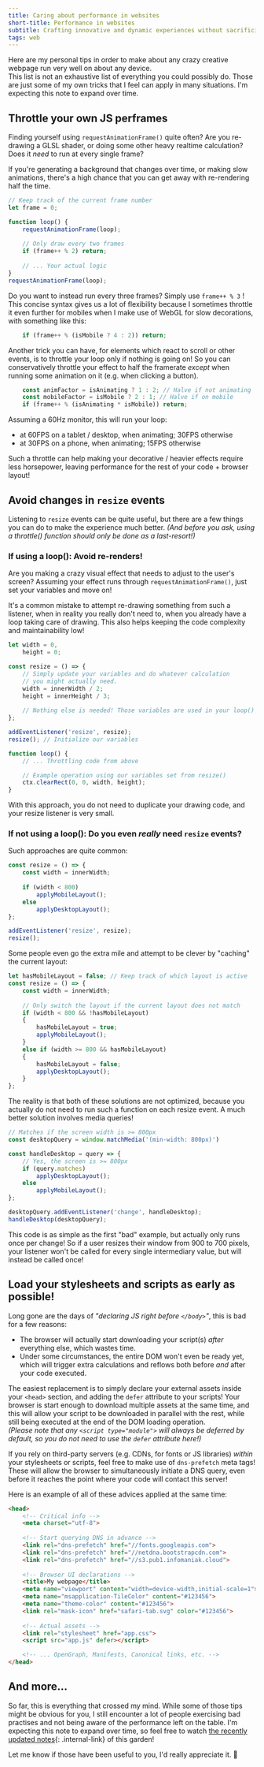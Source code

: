```yaml
---
title: Caring about performance in websites
short-title: Performance in websites
subtitle: Crafting innovative and dynamic experiences without sacrificing usability
tags: web
---
```


Here are my personal tips in order to make about any crazy creative webpage run very well on about any device.  
This list is not an exhaustive list of everything you could possibly do. Those are just some of my own tricks that I feel can apply in many situations. I'm expecting this note to expand over time.

## Throttle your own JS perframes

Finding yourself using `requestAnimationFrame()` quite often? Are you re-drawing a GLSL shader, or doing some other heavy realtime calculation?  
Does it *need* to run at every single frame?

If you're generating a background that changes over time, or making slow animations, there's a high chance that you can get away with re-rendering half the time.

```js
// Keep track of the current frame number
let frame = 0;

function loop() {
	requestAnimationFrame(loop);
	
	// Only draw every two frames
	if (frame++ % 2) return;
	
	// ... Your actual logic
}
requestAnimationFrame(loop);
```

Do you want to instead run every three frames? Simply use `frame++ % 3` !  
This concise syntax gives us a lot of flexibility because I sometimes throttle it even further for mobiles when I make use of WebGL for slow decorations, with something like this:

```js
	if (frame++ % (isMobile ? 4 : 2)) return;
```

Another trick you can have, for elements which react to scroll or other events, is to throttle your loop only if nothing is going on! So you can conservatively throttle your effect to half the framerate *except* when running some animation on it (e.g. when clicking a button).

```js
	const animFactor = isAnimating ? 1 : 2; // Halve if not animating
	const mobileFactor = isMobile ? 2 : 1; // Halve if on mobile
	if (frame++ % (isAnimating * isMobile)) return;
```

Assuming a 60Hz monitor, this will run your loop:
* at 60FPS on a tablet / desktop, when animating; 30FPS otherwise
* at 30FPS on a phone, when animating; 15FPS otherwise

Such a throttle can help making your decorative / heavier effects require less horsepower, leaving performance for the rest of your code + browser layout!

## Avoid changes in `resize` events

Listening to `resize` events can be quite useful, but there are a few things you can do to make the experience much better. *(And before you ask, using a throttle() function should only be done as a last-resort!)*

### If using a loop(): Avoid re-renders!

Are you making a crazy visual effect that needs to adjust to the user's screen? Assuming your effect runs through `requestAnimationFrame()`, just set your variables and move on!

It's a common mistake to attempt re-drawing something from such a listener, when in reality you really don't need to, when you already have a loop taking care of drawing. This also helps keeping the code complexity and maintainability low!

```js
let width = 0,
	height = 0;

const resize = () => {
	// Simply update your variables and do whatever calculation
	// you might actually need.
	width = innerWidth / 2;
	height = innerHeight / 3;
	
	// Nothing else is needed! Those variables are used in your loop()
};

addEventListener('resize', resize);
resize(); // Initialize our variables

function loop() {
	// ... Throttling code from above

	// Example operation using our variables set from resize()
	ctx.clearRect(0, 0, width, height);
}
```

With this approach, you do not need to duplicate your drawing code, and your resize listener is very small.

### If not using a loop(): Do you even *really* need `resize` events?

Such approaches are quite common:

```js
const resize = () => {
	const width = innerWidth;
	
	if (width < 800)
		applyMobileLayout();
	else
		applyDesktopLayout();
};

addEventListener('resize', resize);
resize();
```

Some people even go the extra mile and attempt to be clever by "caching" the current layout:

```js
let hasMobileLayout = false; // Keep track of which layout is active
const resize = () => {
	const width = innerWidth;
	
	// Only switch the layout if the current layout does not match
	if (width < 800 && !hasMobileLayout)
	{
		hasMobileLayout = true;
		applyMobileLayout();
	}
	else if (width >= 800 && hasMobileLayout)
	{
		hasMobileLayout = false;
		applyDesktopLayout();
	}
};
```

The reality is that both of these solutions are not optimized, because you actually do not need to run such a function on each resize event. A much better solution involves media queries!

```js
// Matches if the screen width is >= 800px
const desktopQuery = window.matchMedia('(min-width: 800px)')

const handleDesktop = query => {
	// Yes, the screen is >= 800px
	if (query.matches)
		applyDesktopLayout();
	else
		applyMobileLayout();
};

desktopQuery.addEventListener('change', handleDesktop);
handleDesktop(desktopQuery);
```

This code is as simple as the first "bad" example, but actually only runs once per change! So if a user resizes their window from 900 to 700 pixels, your listener won't be called for every single intermediary value, but will instead be called once!

## Load your stylesheets and scripts as early as possible!

Long gone are the days of *"declaring JS right before `</body>`"*, this is bad for a few reasons:

- The browser will actually start downloading your script(s) *after* everything else, which wastes time.
- Under some circumstances, the entire DOM won't even be ready yet, which will trigger extra calculations and reflows both before *and* after your code executed.

The easiest replacement is to simply declare your external assets inside your `<head>` section, and adding the `defer` attribute to your scripts! Your browser is start enough to download multiple assets at the same time, and this will allow your script to be downloaded in parallel with the rest, while still being executed at the end of the DOM loading operation.  
*(Please note that any `<script type="module">` will always be deferred by default, so you do not need to use the `defer` attribute here!)*

If you rely on third-party servers (e.g. CDNs, for fonts or JS libraries) *within* your stylesheets or scripts, feel free to make use of `dns-prefetch` meta tags! These will allow the browser to simultaneously initiate a DNS query, even before it reaches the point where your code will contact this server!

Here is an example of all of these advices applied at the same time:

```html
<head>
	<!-- Critical info -->
	<meta charset="utf-8">
	
	<!-- Start querying DNS in advance -->
	<link rel="dns-prefetch" href="//fonts.googleapis.com">
	<link rel="dns-prefetch" href="//netdna.bootstrapcdn.com">
	<link rel="dns-prefetch" href="//s3.pub1.infomaniak.cloud">
	
	<!-- Browser UI declarations -->
	<title>My webpage</title>
	<meta name="viewport" content="width=device-width,initial-scale=1">
	<meta name="msapplication-TileColor" content="#123456">
    <meta name="theme-color" content="#123456">
	<link rel="mask-icon" href="safari-tab.svg" color="#123456">
	
	<!-- Actual assets -->
	<link rel="stylesheet" href="app.css">
	<script src="app.js" defer></script>

	<!-- ... OpenGraph, Manifests, Canonical links, etc. -->
</head>
```

## And more...

So far, this is everything that crossed my mind. While some of those tips might be obvious for you, I still encounter a lot of people exercising bad practises and not being aware of the performance left on the table. I'm expecting this note to expand over time, so feel free to watch [the recently updated notes](/){: .internal-link} of this garden!

Let me know if those have been useful to you, I'd really appreciate it. 🧡